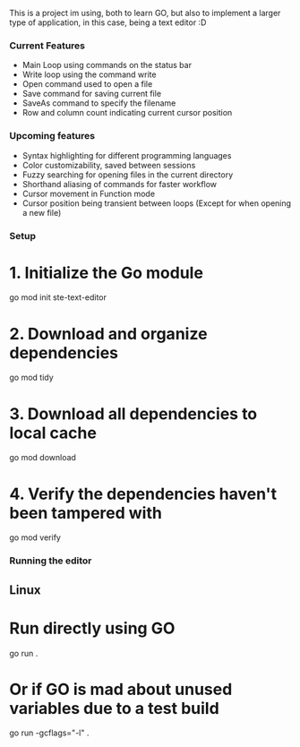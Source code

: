 This is a project im using, both to learn GO, but also to implement a larger type of application, in this case, being a text editor :D

### Current Features

- Main Loop using commands on the status bar
- Write loop using the command write
- Open command used to open a file
- Save command for saving current file
- SaveAs command to specify the filename
- Row and column count indicating current cursor position

### Upcoming features
- Syntax highlighting for different programming languages
- Color customizability, saved between sessions
- Fuzzy searching for opening files in the current directory
- Shorthand aliasing of commands for faster workflow
- Cursor movement in Function mode
- Cursor position being transient between loops (Except for when opening a new file)


### Setup
# 1. Initialize the Go module
go mod init ste-text-editor

# 2. Download and organize dependencies
go mod tidy

# 3. Download all dependencies to local cache
go mod download

# 4. Verify the dependencies haven't been tampered with
go mod verify

### Running the editor

## Linux

# Run directly using GO
go run .

# Or if GO is mad about unused variables due to a test build
go run -gcflags="-l" .
